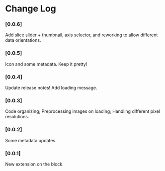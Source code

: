 # Change Log

### [0.0.6]

Add slice slider + thumbnail, axis selector, and reworking to allow different data orientations.

### [0.0.5]

Icon and some metadata. Keep it pretty!

### [0.0.4]

Update release notes!
Add loading message.

### [0.0.3]

Code organizing;
Preprocessing images on loading;
Handling different pixel resolutions.

### [0.0.2]

Some metadata updates.

### [0.0.1]

New extension on the block.